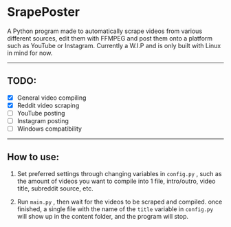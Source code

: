 <h1>SrapePoster</h1>
A Python program made to automatically scrape videos from various different sources, edit them with FFMPEG and post them onto a platform such as YouTube or Instagram. Currently a W.I.P and is only built with Linux in mind for now.
<hr>
<h2>TODO:</h2>

- [x] General video compiling
- [x] Reddit video scraping
- [ ] YouTube posting
- [ ] Instagram posting
- [ ] Windows compatibility
<hr>
<h2>How to use:</h2>

1. Set preferred settings through changing variables in `config.py` , such as the amount of videos you want to compile into 1 file, intro/outro, video title, subreddit source, etc.

2. Run `main.py` , then wait for the videos to be scraped and compiled. once finished, a single file with the name of the `title` variable in `config.py` will show up in the content folder, and the program will stop.